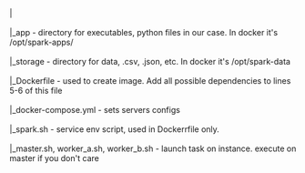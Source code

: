 |<br><br/>
|_app - directory for executables, python files in our case. In docker it's /opt/spark-apps/<br><br/>
|_storage - directory for data, .csv, .json, etc. In docker it's /opt/spark-data<br><br/>
|_Dockerfile - used to create image. Add all possible dependencies to lines 5-6 of this file<br><br/>
|_docker-compose.yml - sets servers configs<br><br/>
|_spark.sh - service env script, used in Dockerrfile only.<br><br/>
|_master.sh, worker_a.sh, worker_b.sh - launch task on instance. execute on master if you don't care<br><br/>
